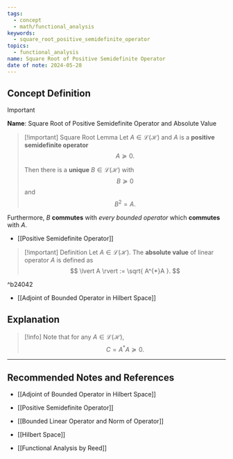 ```yaml
---
tags:
  - concept
  - math/functional_analysis
keywords:
  - square_root_positive_semidefinite_operator
topics:
  - functional_analysis
name: Square Root of Positive Semidefinite Operator
date of note: 2024-05-28
---
```


## Concept Definition

>[!important]
>**Name**: Square Root of Positive Semidefinite Operator and  Absolute Value

>[!important] Square Root Lemma
>Let $A \in \mathcal{L}(\mathcal{H})$ and $A$ is a **positive semidefinite operator** $$A \succeq 0.$$ 
>
>Then there is a **unique** $B \in \mathcal{L}(\mathcal{H})$ with $$B \succeq 0$$ and $$B^2 = A.$$
>
 Furthermore, $B$  **commutes** with *every bounded operator* which **commutes** with $A$. 

- [[Positive Semidefinite Operator]]

>[!important] Definition
>Let $A \in \mathcal{L}(\mathcal{H})$. The **absolute value** of linear operator $A$ is defined as
>$$
>\lvert A \rvert := \sqrt{ A^{*}A }. 
>$$

^b24042

- [[Adjoint of Bounded Operator in Hilbert Space]]

## Explanation

>[!info]
>Note that for any $A \in \mathcal{L}(\mathcal{H})$,
>$$
> C = A^{*}A \succeq 0.
>$$




-----------
##  Recommended Notes and References

- [[Adjoint of Bounded Operator in Hilbert Space]]
- [[Positive Semidefinite Operator]]
- [[Bounded Linear Operator and Norm of Operator]]


- [[Hilbert Space]]
- [[Functional Analysis by Reed]]